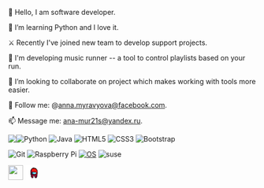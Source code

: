 🚀  Hello, I am software developer.

🌱  I’m learning Python and I love it.


⚔️  Recently I've joined new team to develop support projects.

🔭  I'm developing music runner -- a tool to control playlists based on your run.

🤔  I’m looking to collaborate on project which makes working with tools more easier.

💬  Follow me: @anna.myravyova@facebook.com.

📫  Message me: ana-mur21s@yandex.ru.


<img align="left" src="https://github-readme-stats.vercel.app/api?username=anamura&count_private=true&line_height=21&show_icons=true&hide_border=true"/>


  ![Python](https://img.shields.io/badge/-Python-black?style=flat-square&logo=Python)
  ![Java](https://img.shields.io/badge/-Java-007396?style=flat-square&logo=java)
  ![HTML5](https://img.shields.io/badge/-HTML5-E34F26?style=flat-square&logo=html5&logoColor=white)
  ![CSS3](https://img.shields.io/badge/-CSS3-1572B6?style=flat-square&logo=css3)
  ![Bootstrap](https://img.shields.io/badge/-Bootstrap-563D7C?style=flat-square&logo=bootstrap) 
  
  ![Git](https://img.shields.io/badge/-Git-black?style=flat-square&logo=git)
  ![Raspberry Pi](https://img.shields.io/badge/-Raspberry%20Pi-C51A4A?style=flat-square&logo=Raspberry-Pi)
  [![OS](https://img.shields.io/badge/OS-Linux-informational?style=flat-square&logo=linux&logoColor=white)](https://en.wikipedia.org/wiki/Linux)
  ![suse](https://img.shields.io/badge/suse%20%5B%2064bit%20%5D-%20-35bf5c?style=flat-square&logo=opensuse)
<div>
    <img src="https://cultofthepartyparrot.com/parrots/hd/githubparrot.gif" width="30" height="30"/>
    <img src="https://github.com/Anamura/Anamura/blob/main/tenor.gif" width="30" height="30"/>
</div>
